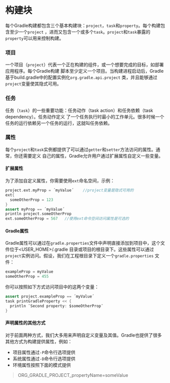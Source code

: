 构建块
================
每个Gradle构建都包含三个基本构建块：`project`，`task`和`property`。每个构建包含至少一个`project`
，进而又包含一个或多个`task`。`project`和`task`暴露的`property`可以用来控制构建。

### 项目
一个项目（`project`）代表一个正在构建的组件，或一个想要完成的目标，如部署应用程序。每个Gradle构建
脚本至少定义一个项目。当构建进程启动后，Gradle基于build.gradle中的配置实例化`org.gradle.api.project`
类，并且能够通过`project`变量使其隐式可用。

### 任务
任务（`task`）的一些重要功能：任务动作（task action）和任务依赖（task dependency）。任务动作定义
了一个任务执行时最小的工作单元。很多时候一个任务的运行依赖另一个任务的运行，这就叫任务依赖。

### 属性
每个`project`和`task`实例都提供了可以通过`getter`和`setter`方法访问的属性。通常，你还需要定义
自己的属性，Gradle允许用户通过扩展属性自定义一些变量。
#### 扩展属性
为了添加自定义属性，你需要使用`ext`命名空间，示例：
```gradle
project.ext.myProp = ´myValue´    //project变量是隐式可用的
ext{
  someOtherProp = 123
}
assert myProp == ´myValue´
println project.someOtherProp
ext.someOtherProp = 567   //使用ext命令空间访问属性是可选的
```
#### Gradle属性
Gradle属性可以通过在`gradle.properties`文件中声明直接添加到项目中，这个文件位于<USER_HOME>/.gradle
目录或项目的根目录下。这些属性可以通过`project`实例访问。假设，我们在工程根目录下定义一个`gradle.properties`
文件：
```gradle
exampleProp = myValue
someOtherProp = 455
```
你可以按照如下方式访问项目中的这两个变量：
```gradle
assert project.exampleProp == ´myValue´
task printGradleProperty << {
  println ¨Second property: $someOtherProp¨
}
```
#### 声明属性的其他方式
对于前面两种方式，我们大多用来声明自定义变量及其值。Gradle也提供了很多其他方式为构建提供属性，例如：
+ 项目属性通过`-P`命令行选项提供
+ 系统属性通过`-D`命令行选项提供
+ 环境属性按照下面的模式提供
> ORG_GRADLE_PROJECT_propertyName=someValue
